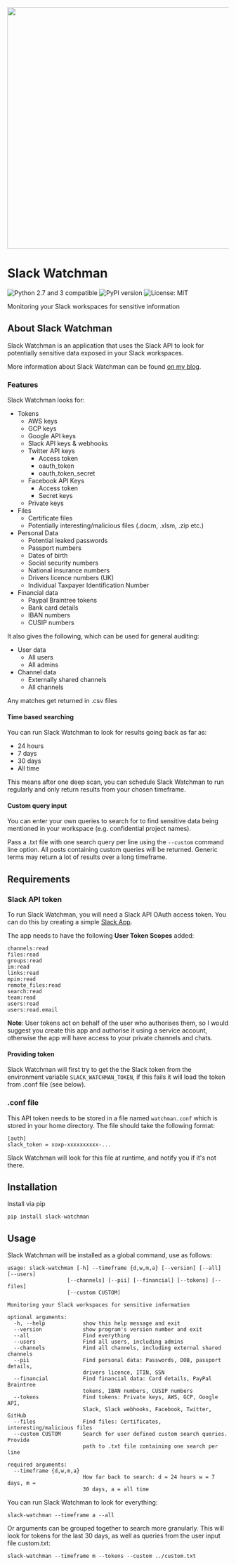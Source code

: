 <img src="https://i.imgur.com/RsZPaC9.png" width="550">

# Slack Watchman
![Python 2.7 and 3 compatible](https://img.shields.io/pypi/pyversions/slack-watchman)
![PyPI version](https://img.shields.io/pypi/v/slack-watchman.svg)
![License: MIT](https://img.shields.io/pypi/l/slack-watchman.svg)

Monitoring your Slack workspaces for sensitive information

## About Slack Watchman
Slack Watchman is an application that uses the Slack API to look for potentially sensitive data exposed in your Slack workspaces.

More information about Slack Watchman can be found [on my blog](https://papermtn.co.uk/slack-watchman-monitoring-slack-workspaces-for-sensitive-information/).

### Features
Slack Watchman looks for:

- Tokens
  - AWS keys
  - GCP keys
  - Google API keys
  - Slack API keys & webhooks
  - Twitter API keys
      - Access token
      - oauth_token
      - oauth_token_secret
  - Facebook API Keys
      - Access token
      - Secret keys
  - Private keys
- Files
    - Certificate files
    - Potentially interesting/malicious files (.docm, .xlsm, .zip etc.)
- Personal Data
    - Potential leaked passwords
    - Passport numbers
    - Dates of birth
    - Social security numbers
    - National insurance numbers
    - Drivers licence numbers (UK)
    - Individual Taxpayer Identification Number
- Financial data
    - Paypal Braintree tokens
    - Bank card details
    - IBAN numbers
    - CUSIP numbers

It also gives the following, which can be used for general auditing:
- User data
    - All users
    - All admins
- Channel data
    - Externally shared channels
    - All channels

Any matches get returned in .csv files

#### Time based searching
You can run Slack Watchman to look for results going back as far as:
- 24 hours
- 7 days
- 30 days
- All time

This means after one deep scan, you can schedule Slack Watchman to run regularly and only return results from your chosen timeframe.

#### Custom query input
You can enter your own queries to search for to find sensitive data being mentioned in your workspace (e.g. confidential project names).

Pass a .txt file with one search query per line using the `--custom` command line option. All posts containing custom queries will be returned. Generic terms may return a lot of results over a long timeframe.

## Requirements
### Slack API token
To run Slack Watchman, you will need a Slack API OAuth access token. You can do this by creating a simple [Slack App](https://api.slack.com/apps).

The app needs to have the following **User Token Scopes** added:
```
channels:read
files:read
groups:read
im:read
links:read
mpim:read
remote_files:read
search:read
team:read
users:read
users:read.email
```
**Note**: User tokens act on behalf of the user who authorises them, so I would suggest you create this app and authorise it using a service account, otherwise the app will have access to your private channels and chats.

#### Providing token
Slack Watchman will first try to get the the Slack token from the environment variable `SLACK_WATCHMAN_TOKEN`, if this fails it will load the token from .conf file (see below).

### .conf file
This API token needs to be stored in a file named `watchman.conf` which is stored in your home directory. The file should take the following format:
```
[auth]
slack_token = xoxp-xxxxxxxxxx-...
```
Slack Watchman will look for this file at runtime, and notify you if it's not there.

## Installation
Install via pip

`pip install slack-watchman`

## Usage
Slack Watchman will be installed as a global command, use as follows:
```
usage: slack-watchman [-h] --timeframe {d,w,m,a} [--version] [--all] [--users]
                   [--channels] [--pii] [--financial] [--tokens] [--files]
                   [--custom CUSTOM]

Monitoring your Slack workspaces for sensitive information

optional arguments:
  -h, --help            show this help message and exit
  --version             show program's version number and exit
  --all                 Find everything
  --users               Find all users, including admins
  --channels            Find all channels, including external shared channels
  --pii                 Find personal data: Passwords, DOB, passport details,
                        drivers licence, ITIN, SSN
  --financial           Find financial data: Card details, PayPal Braintree
                        tokens, IBAN numbers, CUSIP numbers
  --tokens              Find tokens: Private keys, AWS, GCP, Google API,
                        Slack, Slack webhooks, Facebook, Twitter, GitHub
  --files               Find files: Certificates, interesting/malicious files
  --custom CUSTOM       Search for user defined custom search queries. Provide
                        path to .txt file containing one search per line

required arguments:
  --timeframe {d,w,m,a}
                        How far back to search: d = 24 hours w = 7 days, m =
                        30 days, a = all time
  ```

You can run Slack Watchman to look for everything:

`slack-watchman --timeframe a --all`

Or arguments can be grouped together to search more granularly. This will look for tokens for the last 30 days, as well as queries from the user input file custom.txt:

`slack-watchman --timeframe m --tokens --custom ../custom.txt`

